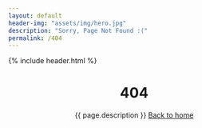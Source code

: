 ```yaml
---
layout: default
header-img: "assets/img/hero.jpg"
description: "Sorry, Page Not Found :("
permalink: /404
---
```


{% include header.html %}

<header class="g-banner np-banner {{ site.postPatterns | prepend: 'post-pattern-' }}" data-theme="{{ site.theme-color }}">
    <div class="post-wrapper">
        <h1>404</h1>
        <span class="subheading">{{ page.description }}</span>
        <a href="{{ site.nav.home }}" class="btn">Back to home</a>
    </div>
</header>


